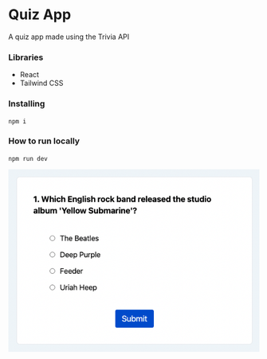 # Quiz App

A quiz app made using the Trivia API

### Libraries

- React
- Tailwind CSS

### Installing

```
npm i
```

### How to run locally

```
npm run dev
```

![demo](/demo.png)
